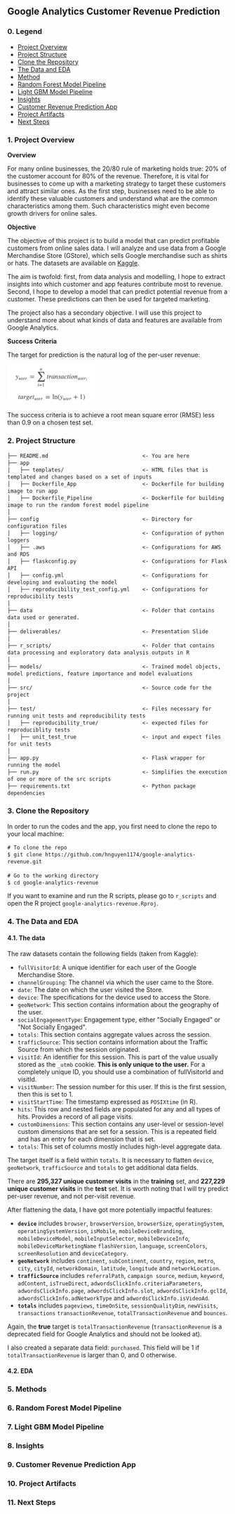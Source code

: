 ## Google Analytics Customer Revenue Prediction

### 0. Legend

* [Project Overview](https://github.com/hnguyen1174/google-analytics-revenue#1-project-overview)
* [Project Structure](https://github.com/hnguyen1174/google-analytics-revenue#2-project-structure)
* [Clone the Repository](https://github.com/hnguyen1174/google-analytics-revenue#3-clone-the-repository)
* [The Data and EDA](https://github.com/hnguyen1174/google-analytics-revenue#4-the-data-and-eda)
* [Method](https://github.com/hnguyen1174/google-analytics-revenue#4-the-data-and-eda)
* [Random Forest Model Pipeline](https://github.com/hnguyen1174/google-analytics-revenue#6-random-forest-model-pipeline)
* [Light GBM Model Pipeline](https://github.com/hnguyen1174/google-analytics-revenue#7-light-gbm-model-pipeline)
* [Insights](https://github.com/hnguyen1174/google-analytics-revenue#7-light-gbm-model-pipeline)
* [Customer Revenue Prediction App](https://github.com/hnguyen1174/google-analytics-revenue#7-light-gbm-model-pipeline)
* [Project Artifacts](https://github.com/hnguyen1174/google-analytics-revenue#7-light-gbm-model-pipeline)
* [Next Steps](https://github.com/hnguyen1174/google-analytics-revenue#7-light-gbm-model-pipeline)

### 1. Project Overview

**Overview**

For many online businesses, the 20/80 rule of marketing holds true: 20% of the customer account for 80% of the revenue. Therefore, it is vital for businesses to come up with a marketing strategy to target these customers and attract similar ones. As the first step, businesses need to be able to identify these valuable customers and understand what are the common characteristics among them. Such characteristics might even become growth drivers for online sales.

**Objective**

The objective of this project is to build a model that can predict profitable customers from online sales data. I will analyze and use data from a Google Merchandise Store (GStore), which sells Google merchandise such as shirts or hats. The datasets are available on [Kaggle]( https://www.kaggle.com/c/ga-customer-revenue-prediction). 

The aim is twofold: first, from data analysis and modelling, I hope to extract insights into which customer and app features contribute most to revenue. Second, I hope to develop a model that can predict potential revenue from a customer. These predictions can then be used for targeted marketing.

The project also has a secondary objective. I will use this project to understand more about what kinds of data and features are available from Google Analytics.

**Success Criteria**

The target for prediction is the natural log of the per-user revenue:

<img src="media/target.png" alt="drawing" width="200"/>

The success criteria is to achieve a root mean square error (RMSE) less than 0.9 on a chosen test set.

### 2. Project Structure


```
├── README.md                              <- You are here
├── app
│   ├── templates/                         <- HTML files that is templated and changes based on a set of inputs
│   ├── Dockerfile_App                     <- Dockerfile for building image to run app 
│   ├── Dockerfile_Pipeline                <- Dockerfile for building image to run the random forest model pipeline  
│
├── config                                 <- Directory for configuration files 
│   ├── logging/                           <- Configuration of python loggers
│   ├── .aws                               <- Configurations for AWS and RDS
│   ├── flaskconfig.py                     <- Configurations for Flask API
│   ├── config.yml                         <- Configurations for developing and evaluating the model
│   ├── reproducibility_test_config.yml    <- Configurations for reproducibility tests
│
├── data                                   <- Folder that contains data used or generated. 
│
├── deliverables/                          <- Presentation Slide
│
├── r_scripts/                             <- Folder that contains data processing and exploratory data analysis outputs in R
│
├── models/                                <- Trained model objects, model predictions, feature importance and model evaluations
│
├── src/                                   <- Source code for the project 
│
├── test/                                  <- Files necessary for running unit tests and reproducibility tests
│   ├── reproducibility_true/              <- expected files for reproduciblity tests
│   ├── unit_test_true                     <- input and expect files for unit tests
│
├── app.py                                 <- Flask wrapper for running the model 
├── run.py                                 <- Simplifies the execution of one or more of the src scripts  
├── requirements.txt                       <- Python package dependencies 

```

### 3. Clone the Repository

In order to run the codes and the app, you first need to clone the repo to your local machine:

```
# To clone the repo
$ git clone https://github.com/hnguyen1174/google-analytics-revenue.git

# Go to the working directory
$ cd google-analytics-revenue
```

If you want to examine and run the R scripts, please go to `r_scripts` and open the R project `google-analytics-revenue.Rproj`.

### 4. The Data and EDA

#### 4.1. The data

The raw datasets contain the following fields (taken from Kaggle):

* `fullVisitorId`: A unique identifier for each user of the Google Merchandise Store.
* `channelGrouping`: The channel via which the user came to the Store.
* `date`: The date on which the user visited the Store.
* `device`: The specifications for the device used to access the Store.
* `geoNetwork`: This section contains information about the geography of the user.
* `socialEngagementType`: Engagement type, either "Socially Engaged" or "Not Socially Engaged".
* `totals`: This section contains aggregate values across the session.
* `trafficSource`: This section contains information about the Traffic Source from which the session originated.
* `visitId`: An identifier for this session. This is part of the value usually stored as the `_utmb` cookie. **This is only unique to the user.** For a completely unique ID, you should use a combination of fullVisitorId and visitId.
* `visitNumber`: The session number for this user. If this is the first session, then this is set to 1.
* `visitStartTime`: The timestamp expressed as `POSIXtime` (in R).
* `hits`: This row and nested fields are populated for any and all types of hits. Provides a record of all page visits.
* `customDimensions`: This section contains any user-level or session-level custom dimensions that are set for a session. This is a repeated field and has an entry for each dimension that is set.
* `totals`: This set of columns mostly includes high-level aggregate data.

The target itself is a field within `totals`. It is necessary to flatten `device`, `geoNetwork`, `trafficSource` and `totals` to get additional data fields. 

There are **295,327 unique customer visits** in the **training** set, and **227,229 unique customer visits** in the **test** set. It is worth noting that I will try predict per-user revenue, and not per-visit revenue.

After flattening the data, I have got more potentially impactful features:

* **`device`** includes `browser`, `browserVersion`, `browserSize`, `operatingSystem`, `operatingSystemVersion`, `isMobile`, `mobileDeviceBranding`, `mobileDeviceModel`, `mobileInputSelector`, `mobileDeviceInfo`, `mobileDeviceMarketingName` `flashVersion`, `language`, `screenColors`, `screenResolution` and `deviceCategory`.
* **`geoNetwork`** includes `continent`, `subContinent`, `country`, `region`, `metro`, `city`, `cityId`, `networkDomain`, `latitude`, `longitude` and `networkLocation`.
* **`trafficSource`** includes `referralPath`, `campaign source`, `medium`, `keyword`, `adContent`, `isTrueDirect`, `adwordsClickInfo.criteriaParameters`, `adwordsClickInfo.page`, `adwordsClickInfo.slot`, `adwordsClickInfo.gclId`, `adwordsClickInfo.adNetworkType` and `adwordsClickInfo.isVideoAd`.
* **`totals`** includes `pageviews`, `timeOnSite`, `sessionQualityDim`, `newVisits`, `transactions` `transactionRevenue`, `totalTransactionRevenue` and `bounces`.

Again, the **true** target is `totalTransactionRevenue` (`transactionRevenue` is a deprecated field for Google Analytics and should not be looked at).

I also created a separate data field: `purchased`. This field will be 1 if `totalTransactionRevenue` is larger than 0, and 0 otherwise.

#### 4.2. EDA

### 5. Methods

### 6. Random Forest Model Pipeline

### 7. Light GBM Model Pipeline

### 8. Insights

### 9. Customer Revenue Prediction App

### 10. Project Artifacts

### 11. Next Steps
